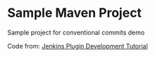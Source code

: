 # Sample Maven Project

Sample project for conventional commits demo

Code from: [Jenkins Plugin Development Tutorial](https://www.jenkins.io/doc/developer/tutorial/prepare/)
